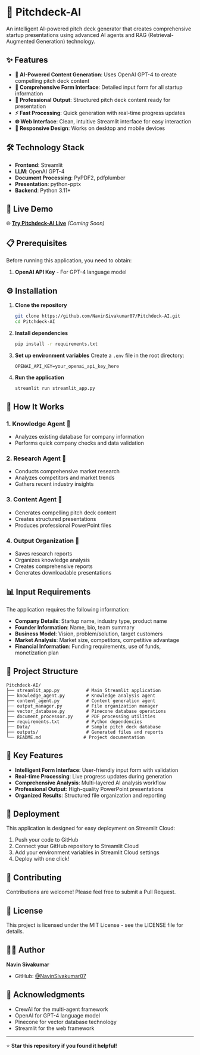 # 🚀 Pitchdeck-AI

An intelligent AI-powered pitch deck generator that creates comprehensive startup presentations using advanced AI agents and RAG (Retrieval-Augmented Generation) technology.

## ✨ Features

- **🧠 AI-Powered Content Generation**: Uses OpenAI GPT-4 to create compelling pitch deck content
- **📝 Comprehensive Form Interface**: Detailed input form for all startup information
- **🎨 Professional Output**: Structured pitch deck content ready for presentation
- **⚡ Fast Processing**: Quick generation with real-time progress updates
- **🌐 Web Interface**: Clean, intuitive Streamlit interface for easy interaction
- **📱 Responsive Design**: Works on desktop and mobile devices

## 🛠️ Technology Stack

- **Frontend**: Streamlit
- **LLM**: OpenAI GPT-4
- **Document Processing**: PyPDF2, pdfplumber
- **Presentation**: python-pptx
- **Backend**: Python 3.11+

## 🚀 Live Demo

🌐 **[Try Pitchdeck-AI Live](https://pitchdeck-ai.streamlit.app)** *(Coming Soon)*

## 📋 Prerequisites

Before running this application, you need to obtain:

1. **OpenAI API Key** - For GPT-4 language model

## ⚙️ Installation

1. **Clone the repository**
   ```bash
   git clone https://github.com/NavinSivakumar07/Pitchdeck-AI.git
   cd Pitchdeck-AI
   ```

2. **Install dependencies**
   ```bash
   pip install -r requirements.txt
   ```

3. **Set up environment variables**
   Create a `.env` file in the root directory:
   ```env
   OPENAI_API_KEY=your_openai_api_key_here
   ```

4. **Run the application**
   ```bash
   streamlit run streamlit_app.py
   ```

## 🎯 How It Works

### 1. **Knowledge Agent** 🧠
- Analyzes existing database for company information
- Performs quick company checks and data validation

### 2. **Research Agent** 🔬
- Conducts comprehensive market research
- Analyzes competitors and market trends
- Gathers recent industry insights

### 3. **Content Agent** 📝
- Generates compelling pitch deck content
- Creates structured presentations
- Produces professional PowerPoint files

### 4. **Output Organization** 📁
- Saves research reports
- Organizes knowledge analysis
- Creates comprehensive reports
- Generates downloadable presentations

## 📊 Input Requirements

The application requires the following information:

- **Company Details**: Startup name, industry type, product name
- **Founder Information**: Name, bio, team summary
- **Business Model**: Vision, problem/solution, target customers
- **Market Analysis**: Market size, competitors, competitive advantage
- **Financial Information**: Funding requirements, use of funds, monetization plan

## 📁 Project Structure

```
Pitchdeck-AI/
├── streamlit_app.py          # Main Streamlit application
├── knowledge_agent.py        # Knowledge analysis agent
├── content_agent.py          # Content generation agent
├── output_manager.py         # File organization manager
├── vector_database.py        # Pinecone database operations
├── document_processor.py     # PDF processing utilities
├── requirements.txt          # Python dependencies
├── Data/                     # Sample pitch deck database
├── outputs/                  # Generated files and reports
└── README.md                # Project documentation
```

## 🌟 Key Features

- **Intelligent Form Interface**: User-friendly input form with validation
- **Real-time Processing**: Live progress updates during generation
- **Comprehensive Analysis**: Multi-layered AI analysis workflow
- **Professional Output**: High-quality PowerPoint presentations
- **Organized Results**: Structured file organization and reporting

## 🚀 Deployment

This application is designed for easy deployment on Streamlit Cloud:

1. Push your code to GitHub
2. Connect your GitHub repository to Streamlit Cloud
3. Add your environment variables in Streamlit Cloud settings
4. Deploy with one click!

## 🤝 Contributing

Contributions are welcome! Please feel free to submit a Pull Request.

## 📄 License

This project is licensed under the MIT License - see the LICENSE file for details.

## 👨‍💻 Author

**Navin Sivakumar**
- GitHub: [@NavinSivakumar07](https://github.com/NavinSivakumar07)

## 🙏 Acknowledgments

- CrewAI for the multi-agent framework
- OpenAI for GPT-4 language model
- Pinecone for vector database technology
- Streamlit for the web framework

---

⭐ **Star this repository if you found it helpful!**
